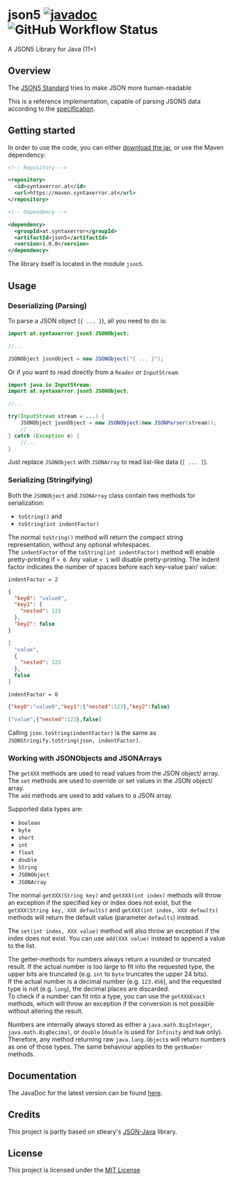 # json5 [![javadoc](https://img.shields.io/endpoint?label=javadoc&url=https%3A%2F%2Fjavadoc.syntaxerror.at%2Fjson5%2F%3Fbadge%3Dtrue)](https://javadoc.syntaxerror.at/json5/latest) ![GitHub Workflow Status](https://img.shields.io/github/workflow/status/Synt4xErr0r4/json5/Java%20CI%20with%20Maven)

A JSON5 Library for Java (11+)

## Overview

The [JSON5 Standard](https://json5.org/) tries to make JSON more human-readable  

This is a reference implementation, capable of parsing JSON5 data according to the [specification](https://spec.json5.org/).

## Getting started

In order to use the code, you can either [download the jar](), or use the Maven dependency:
```xml
<!-- Repository -->

<repository>
  <id>syntaxerror.at</id>
  <url>https://maven.syntaxerror.at</url>
</repository>

<!-- Dependency -->

<dependency>
  <groupId>at.syntaxerror</groupId>
  <artifactId>json5</artifactId>
  <version>1.0.0</version>
</dependency>
```

The library itself is located in the module `json5`.

## Usage

### Deserializing (Parsing)

To parse a JSON object (`{ ... }`), all you need to do is:
```java
import at.syntaxerror.json5.JSONObject;

//...

JSONObject jsonObject = new JSONObject("{ ... }");
```

Or if you want to read directly from a `Reader` or `InputStream`:
```java
import java.io.InputStream;
import at.syntaxerror.json5.JSONObject;

//...

try(InputStream stream = ...) {
    JSONObject jsonObject = new JSONObject(new JSONParser(stream));
    // ...
} catch (Exception e) {
    //...
}
```

Just replace `JSONObject` with `JSONArray` to read list-like data (`[ ... ]`).  

### Serializing (Stringifying)

Both the `JSONObject` and `JSONArray` class contain two methods for serialization:
- `toString()` and
- `toString(int indentFactor)`

The normal `toString()` method will return the compact string representation, without any optional whitespaces.  
The `indentFactor` of the `toString(int indentFactor)` method will enable pretty-printing if `> 0`.
Any value `< 1` will disable pretty-printing. The indent factor indicates the number of spaces before each key-value pair/ value:

`indentFactor = 2`
```json
{
  "key0": "value0",
  "key1": {
    "nested": 123
  },
  "key2": false
}

[
  "value",
  {
    "nested": 123
  },
  false
]
```

`indentFactor = 0`
```json
{"key0":"value0","key1":{"nested":123},"key2":false}

["value",{"nested":123},false]
```

Calling `json.toString(indentFactor)` is the same as `JSONStringify.toString(json, indentFactor)`.

### Working with JSONObjects and JSONArrays

The `getXXX` methods are used to read values from the JSON object/ array.  
The `set` methods are used to override or set values in the JSON object/ array.  
The `add` methods are used to add values to a JSON array.  

Supported data types are:
- `boolean`
- `byte`
- `short`
- `int`
- `float`
- `double`
- `String`
- `JSONObject`
- `JSONArray`

The normal `getXXX(String key)` and `getXXX(int index)` methods will throw an exception if the specified key or index does not exist, but the
`getXXX(String key, XXX defaults)` and `getXXX(int index, XXX defaults)` methods will return the default value (parameter `defaults`) instead.  
  
The `set(int index, XXX value)` method will also throw an exception if the index does not exist. You can use `add(XXX value)` instead to append a value to the list.

The getter-methods for numbers always return a rounded or truncated result.
If the actual number is too large to fit into the requested type, the upper bits are truncated (e.g. `int` to `byte` truncates the upper 24 bits).  
If the actual number is a decimal number (e.g. `123.456`), and the requested type is not (e.g. `long`), the decimal places are discarded.  
To check if a number can fit into a type, you can use the `getXXXExact` methods, which will throw an exception if the conversion is not possible without altering the result.  

Numbers are internally always stored as either a `java.math.BigInteger`, `java.math.BigDecimal`, or `double` (`double` is used for `Infinity` and `NaN` only). Therefore, any method
returning raw `java.lang.Object`s will return numbers as one of those types. The same behaviour applies to the `getNumber` methods.

## Documentation

The JavaDoc for the latest version can be found [here](https://javadoc.syntaxerror.at/json5/latest).

## Credits

This project is partly based on stleary's [JSON-Java](https://github.com/stleary/JSON-java) library.

## License

This project is licensed under the [MIT License](https://github.com/Synt4xErr0r4/json5/blob/main/LICENSE)